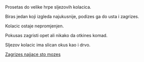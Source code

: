 ﻿Prosetas do velike hrpe sljezovih kolacica.

Biras jedan koji izgleda najukusnije, podizes ga do usta i zagrizes.

Kolacic ostaje nepromjenjen.

Pokusas zagristi opet ali nikako da otkines komad.

Sljezov kolacic ima slican okus kao i drvo.

[Zagrizes najjace sto mozes](../otkrivanje/drvo.md)